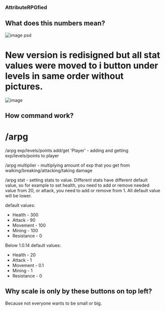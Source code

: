 ### AttributeRPGfied

## What does this numbers mean?
![image psd](https://github.com/user-attachments/assets/c3d899de-3658-4ef3-aac0-a7e5b5ab46bc)
# New version is redisigned but all stat values were moved to i button under levels in same order without pictures.
![image](https://github.com/user-attachments/assets/9383c077-0cf7-4883-b378-b48e7ea80543)


## How command work?
# /arpg

/arpg exp/levels/points add/get 'Player' - adding and getting exp/levels/points to player

/arpg multiplier - multiplying amount of exp that you get from walking/breaking/attacking/taking damage

/arpg stat - setting stats to value. Different stats have different default value, so for example to set health, you need to add or remove needed value from 20, or attack, you need to add or remove from 1. All default value will be lower.

default values:
- Health - 300
- Attack - 90
- Movement - 100
- Mining - 100
- Resistance - 0

Below 1.0.14
default values:
- Health - 20
- Attack - 1
- Movement - 0.1
- Mining - 1
- Resistance - 0

## Why scale is only by these buttons on top left?

Because not everyone wants to be small or big.
